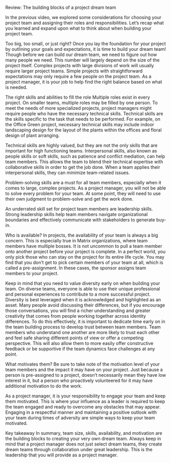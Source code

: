 Review: The building blocks of a project dream team

In the previous video, we explored some considerations for choosing your project team and assigning their roles and responsibilities. Let’s recap what you learned and expand
upon what to think about when building your project team. 



Too big, too small, or just right?
Once you lay the foundation for your project by outlining your goals and expectations, it is time to build your dream team! Though before we can build our dream team, we
need to figure out how many people we need. This number will largely depend on the size of the project itself. Complex projects with large divisions of work will usually
require larger project teams. Simple projects with straightforward expectations may only require a few people on the project team. As a project manager, it is your job to help
find the right balance based on what is needed.




The right skills and abilities to fill the role
Multiple roles exist in every project. On smaller teams, multiple roles may be filled by one person. To meet the needs of more specialized projects, project managers 
might require people who have the necessary technical skills. Technical skills are the skills specific to the task that needs to be performed. For example, on the Office 
Green project, necessary technical skills may include indoor landscaping design for the layout of the plants within the offices and floral design of plant arranging.  




Technical skills are highly valued, but they are not the only skills that are important for high functioning teams. Interpersonal skills, also known as people skills or 
soft skills, such as patience and conflict mediation, can help team members. This allows the team to blend their technical expertise with collaborative skills in order to 
get the job done. When a team applies their interpersonal skills, they can minimize team-related issues. 




Problem-solving skills are a must for all team members, especially when it comes to large, complex projects. As a project manager, you will not be able to solve every
problem for your team. At some point, they will need to use their own judgment to problem-solve and get the work done. 




An underrated skill set for project team members are leadership skills. Strong leadership skills help team members navigate organizational boundaries and effectively
communicate with stakeholders to generate buy-in. 



Who is available?
In projects, the availability of your team is always a big concern. This is especially true in Matrix organizations, where team members have multiple bosses. It is not
uncommon to pull a team member onto another project before your project is complete. In a perfect world, you only pick those who can stay on the project for its entire 
life cycle. You may find that you don’t get to pick certain members of your team at all, which is called a pre-assignment. In these cases, the sponsor assigns team members 
to your project.




Keep in mind that you need to value diversity early on when building your team. On diverse teams, everyone is able to use their unique professional and personal experiences
to contribute to a more successful project. Diversity is best leveraged when it is acknowledged and highlighted as an asset. Many people avoid discussing their differences,
but if you encourage those conversations, you will find a richer understanding and greater creativity that comes from people working together across identity differences.
To do this effectively, it is important to dedicate time early on in the team building process to develop trust between team members. Team members who understand one another
are more likely to trust each other and feel safe sharing different points of view or offer a competing perspective. This will also allow them to more easily offer
constructive feedback or be supportive if the team dynamics face challenges at any point.




What motivates them?
Be sure to take note of the motivation level of your team members and the impact it may have on your project. Just because a person is pre-assigned to a project, doesn’t
necessarily mean they have low interest in it, but a person who proactively volunteered for it may have additional motivation to do the work.




As a project manager, it is your responsibility to engage your team and keep them motivated. This is where your influence as a leader is required to keep the team engaged 
and ready to overcome any obstacles that may appear. Engaging in a respectful manner and maintaining a positive outlook with your team during times of adversity are simple
ways to keep your team motivated.  




Key takeaway 
In summary, team size, skills, availability, and motivation are the building blocks to creating your very own dream team. Always keep in mind that a project manager does 
not just select dream teams, they create dream teams through collaboration under great leadership. This is the leadership that you will provide as a project manager. 

